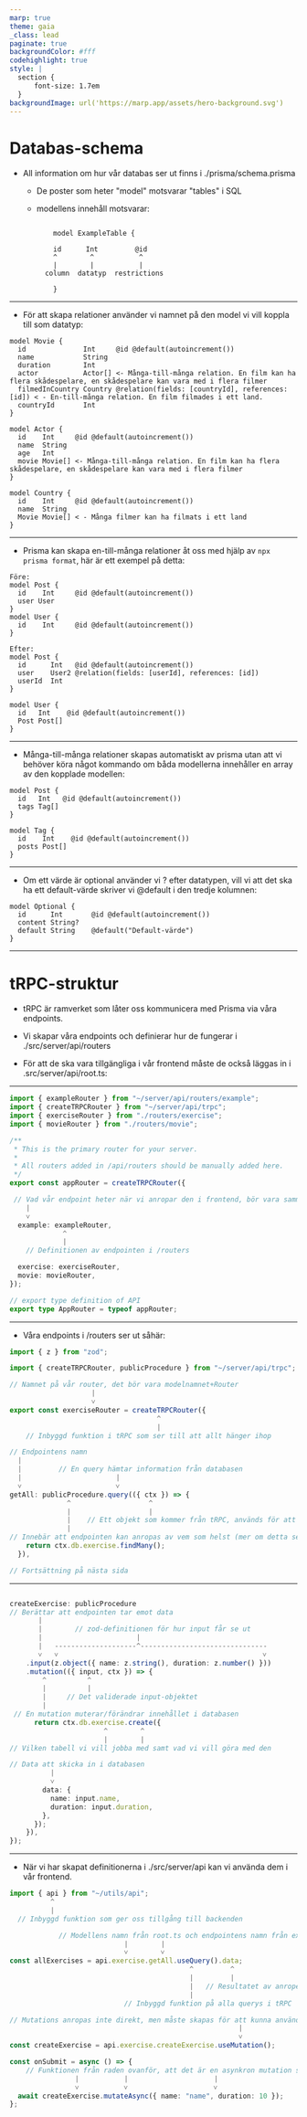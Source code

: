 ```yaml
---
marp: true
theme: gaia
_class: lead
paginate: true
backgroundColor: #fff
codehighlight: true
style: |
  section { 
      font-size: 1.7em 
  }
backgroundImage: url('https://marp.app/assets/hero-background.svg')
---
```


# Databas-schema

- All information om hur vår databas ser ut finns i ./prisma/schema.prisma

  - De poster som heter "model" motsvarar "tables" i SQL
  - modellens innehåll motsvarar:

    ```

        model ExampleTable {

        id      Int         @id
        ^        ^           ^
        |        |           |
      column  datatyp  restrictions

        }
    ```

---

- För att skapa relationer använder vi namnet på den model vi vill koppla till som datatyp:

```
model Movie {
  id              Int     @id @default(autoincrement())
  name            String
  duration        Int
  actor           Actor[] <- Många-till-många relation. En film kan ha flera skådespelare, en skådespelare kan vara med i flera filmer
  filmedInCountry Country @relation(fields: [countryId], references: [id]) < - En-till-många relation. En film filmades i ett land.
  countryId       Int
}

model Actor {
  id    Int     @id @default(autoincrement())
  name  String
  age   Int
  movie Movie[] <- Många-till-många relation. En film kan ha flera skådespelare, en skådespelare kan vara med i flera filmer
}

model Country {
  id    Int     @id @default(autoincrement())
  name  String
  Movie Movie[] < - Många filmer kan ha filmats i ett land
}
```

---

- Prisma kan skapa en-till-många relationer åt oss med hjälp av `npx prisma format`, här är ett exempel på detta:

```
Före:
model Post {
  id    Int     @id @default(autoincrement())
  user User
}
model User {
  id    Int     @id @default(autoincrement())
}
```

```
Efter:
model Post {
  id      Int   @id @default(autoincrement())
  user    User2 @relation(fields: [userId], references: [id])
  userId  Int
}

model User {
  id   Int    @id @default(autoincrement())
  Post Post[]
}
```

---

- Många-till-många relationer skapas automatiskt av prisma utan att vi behöver köra något kommando om båda modellerna innehåller en array av den kopplade modellen:

```
model Post {
  id   Int   @id @default(autoincrement())
  tags Tag[]
}

model Tag {
  id    Int    @id @default(autoincrement())
  posts Post[]
}
```

---

- Om ett värde är optional använder vi ? efter datatypen, vill vi att det ska ha ett default-värde skriver vi @default i den tredje kolumnen:

```
model Optional {
  id      Int       @id @default(autoincrement())
  content String?
  default String    @default("Default-värde")
}
```

---

# tRPC-struktur

- tRPC är ramverket som låter oss kommunicera med Prisma via våra endpoints.

- Vi skapar våra endpoints och definierar hur de fungerar i ./src/server/api/routers
- För att de ska vara tillgängliga i vår frontend måste de också läggas in i .src/server/api/root.ts:

---

```ts
import { exampleRouter } from "~/server/api/routers/example";
import { createTRPCRouter } from "~/server/api/trpc";
import { exerciseRouter } from "./routers/exercise";
import { movieRouter } from "./routers/movie";

/**
 * This is the primary router for your server.
 *
 * All routers added in /api/routers should be manually added here.
 */
export const appRouter = createTRPCRouter({

 // Vad vår endpoint heter när vi anropar den i frontend, bör vara samma som model i Prisma
    |
    ˅
  example: exampleRouter,
             ^
             |
    // Definitionen av endpointen i /routers

  exercise: exerciseRouter,
  movie: movieRouter,
});

// export type definition of API
export type AppRouter = typeof appRouter;

```

---

- Våra endpoints i /routers ser ut såhär:

```ts
import { z } from "zod";

import { createTRPCRouter, publicProcedure } from "~/server/api/trpc";

// Namnet på vår router, det bör vara modelnamnet+Router
                    |
                    ˅
export const exerciseRouter = createTRPCRouter({
                                    ^
                                    |
    // Inbyggd funktion i tRPC som ser till att allt hänger ihop

// Endpointens namn
  |
  |         // En query hämtar information från databasen
  |                       |
  ˅                       ˅
getAll: publicProcedure.query(({ ctx }) => {
              ^                   ^
              |                   |
              |    // Ett objekt som kommer från tRPC, används för att prata med Prisma
              |
// Innebär att endpointen kan anropas av vem som helst (mer om detta senare i kursen)
    return ctx.db.exercise.findMany();
  }),

// Fortsättning på nästa sida

```

---

```ts

createExercise: publicProcedure
// Berättar att endpointen tar emot data
       |
       |        // zod-definitionen för hur input får se ut
       |                       |
       |   --------------------^-------------------------------
       ˅   ˅                                                  ˅
    .input(z.object({ name: z.string(), duration: z.number() }))
    .mutation(({ input, ctx }) => {
        ^          ^
        |          |
        |     // Det validerade input-objektet
        |
 // En mutation muterar/förändrar innehållet i databasen
      return ctx.db.exercise.create({
                       ^        ^
                       |        |
// Vilken tabell vi vill jobba med samt vad vi vill göra med den

// Data att skicka in i databasen
          |
          ˅
        data: {
          name: input.name,
          duration: input.duration,
        },
      });
    }),
});
```

---

- När vi har skapat definitionerna i ./src/server/api kan vi använda dem i vår frontend.

```ts
import { api } from "~/utils/api";
          ^
          |
  // Inbyggd funktion som ger oss tillgång till backenden

            // Modellens namn från root.ts och endpointens namn från exercise.ts
                            |        |
                            ˅        ˅
const allExercises = api.exercise.getAll.useQuery().data;
                                            ^         ^
                                            |         |
                                            |   // Resultatet av anropet
                                            |
                            // Inbyggd funktion på alla querys i tRPC

// Mutations anropas inte direkt, men måste skapas för att kunna användas när vi har informationen som behövs
                                                        |
                                                        ˅
const createExercise = api.exercise.createExercise.useMutation();

const onSubmit = async () => {
    // Funktionen från raden ovanför, att det är en asynkron mutation samt datat vi skickar in
                |           |                     |
                ˅           ˅                     ˅
  await createExercise.mutateAsync({ name: "name", duration: 10 });
};
```
